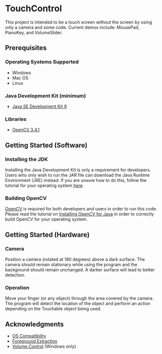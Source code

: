 # TouchControl
This project is intended to be a touch screen without the screen by using only a camera and some code. 
Current demos include: MousePad, PianoKey, and VolumeSlider.

## Prerequisites

### Operating Systems Supported
* Windows
* Mac OS
* Linux

### Java Development Kit (minimum)
* [Java SE Development Kit 9](http://www.oracle.com/technetwork/java/javase/downloads/jdk9-downloads-3848520.html)

### Libraries
* [OpenCV 3.4.1](https://opencv.org/releases.html)

## Getting Started (Software)

### Installing the JDK
Installing the Java Development Kit is only a requirement for developers. Users who only wish to run the JAR file can download the Java Runtime Environment (JRE) instead. If you are unsure how to do this, follow the tutorial for your operating system [here](https://docs.oracle.com/javase/9/install/overview-jdk-9-and-jre-9-installation.htm#JSJIG-GUID-8677A77F-231A-40F7-98B9-1FD0B48C346A).

### Building OpenCV
[OpenCV](https://opencv.org/) is required for both developers and users in order to run this code. Please read the tutorial on [Installing OpenCV for Java](https://github.com/opencv-java/opencv-java-tutorials/blob/master/docs/source/01-installing-opencv-for-java.rst) in order to correctly build OpenCV for your operating system.

## Getting Started (Hardware)

### Camera
Position a camera (rotated at 180 degrees) above a dark surface. The camera should remain stationary while using the program and the background should remain unchanged. A darker surface will lead to better detection.

### Operation
Move your finger (or any object) through the area covered by the camera. The program will detect the location of the object and perform an action depending on the Touchable object being used.

## Acknowledgments
* [OS Compatibility](https://stackoverflow.com/a/18780559)
* [Foreground Extraction](https://stackoverflow.com/a/27036614)
* [Volume Control](http://www.nirsoft.net/utils/nircmd.html) (Windows only)
